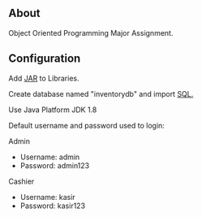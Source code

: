## About
Object Oriented Programming Major Assignment.

## Configuration
Add [JAR](https://github.com/user-attachments/files/15614474/JAR.zip) to Libraries.

Create database named "inventorydb" and import [SQL.](https://github.com/user-attachments/files/15776320/inventorydb.zip)

Use Java Platform JDK 1.8

Default username and password used to login:

Admin
- Username: admin
- Password: admin123

Cashier
- Username: kasir
- Password: kasir123
